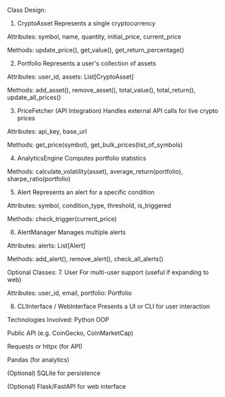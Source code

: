 Class Design:

1. CryptoAsset
Represents a single cryptocurrency

Attributes: symbol, name, quantity, initial_price, current_price

Methods: update_price(), get_value(), get_return_percentage()

2. Portfolio
Represents a user's collection of assets

Attributes: user_id, assets: List[CryptoAsset]

Methods: add_asset(), remove_asset(), total_value(), total_return(), update_all_prices()

3. PriceFetcher (API Integration)
Handles external API calls for live crypto prices

Attributes: api_key, base_url

Methods: get_price(symbol), get_bulk_prices(list_of_symbols)

4. AnalyticsEngine
Computes portfolio statistics

Methods: calculate_volatility(asset), average_return(portfolio), sharpe_ratio(portfolio)

5. Alert
Represents an alert for a specific condition

Attributes: symbol, condition_type, threshold, is_triggered

Methods: check_trigger(current_price)

6. AlertManager
Manages multiple alerts

Attributes: alerts: List[Alert]

Methods: add_alert(), remove_alert(), check_all_alerts()

Optional Classes:
7. User
For multi-user support (useful if expanding to web)

Attributes: user_id, email, portfolio: Portfolio

8. CLIInterface / WebInterface
Presents a UI or CLI for user interaction

Technologies Involved:
Python OOP

Public API (e.g. CoinGecko, CoinMarketCap)

Requests or httpx (for API)

Pandas (for analytics)

(Optional) SQLite for persistence

(Optional) Flask/FastAPI for web interface